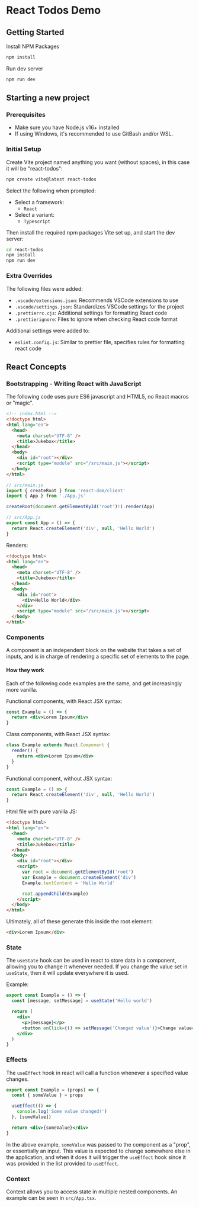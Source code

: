 # React Todos Demo

## Getting Started

Install NPM Packages

```sh
npm install
```

Run dev server

```sh
npm run dev
```

## Starting a new project

### Prerequisites

- Make sure you have Node.js v16+ installed
- If using Windows, it's recommended to use GitBash and/or WSL.

### Initial Setup

Create Vite project named anything you want (without spaces), in this case it will be "react-todos":

```sh
npm create vite@latest react-todos
```

Select the following when prompted:

- Select a framework:
  - `React`
- Select a variant:
  - `Typescript`

Then install the required npm packages Vite set up, and start the dev server:

```sh
cd react-todos
npm install
npm run dev
```

### Extra Overrides

The following files were added:

- `.vscode/extensions.json`: Recommends VSCode extensions to use
- `.vscode/settings.json`: Standardizes VSCode settings for the project
- `.prettierrc.cjs`: Additional settings for formatting React code
- `.prettierignore`: Files to ignore when checking React code format

Additional settings were added to:

- `eslint.config.js`: Similar to prettier file, specifies rules for formatting react code

## React Concepts

### Bootstrapping - Writing React with JavaScript

The following code uses pure ES6 javascript and HTML5, no React macros or "magic".

```html
<!-- index.html -->
<!doctype html>
<html lang="en">
  <head>
    <meta charset="UTF-8" />
    <title>Jukebox</title>
  </head>
  <body>
    <div id="root"></div>
    <script type="module" src="/src/main.js"></script>
  </body>
</html>
```

```js
// src/main.js
import { createRoot } from 'react-dom/client'
import { App } from './App.js'

createRoot(document.getElementById('root')!).render(App)
```

```js
// src/App.js
export const App = () => {
  return React.createElement('div', null, 'Hello World')
}
```

Renders:

```html
<!doctype html>
<html lang="en">
  <head>
    <meta charset="UTF-8" />
    <title>Jukebox</title>
  </head>
  <body>
    <div id="root">
      <div>Hello World</div>
    </div>
    <script type="module" src="/src/main.js"></script>
  </body>
</html>
```

### Components

A component is an independent block on the website that takes a set of inputs, and is in charge of rendering a specific set of elements to the page.

#### How they work

Each of the following code examples are the same, and get increasingly more vanilla.

Functional components, with React JSX syntax:

```jsx
const Example = () => {
  return <div>Lorem Ipsum</div>
}
```

Class components, with React JSX syntax:

```jsx
class Example extends React.Component {
  render() {
    return <div>Lorem Ipsum</div>
  }
}
```

Functional component, without JSX syntax:

```js
const Example = () => {
  return React.createElement('div', null, 'Hello World')
}
```

Html file with pure vanilla JS:

```html
<!doctype html>
<html lang="en">
  <head>
    <meta charset="UTF-8" />
    <title>Jukebox</title>
  </head>
  <body>
    <div id="root"></div>
    <script>
      var root = document.getElementById('root')
      var Example = document.createElement('div')
      Example.textContent = 'Hello World'

      root.appendChild(Example)
    </script>
  </body>
</html>
```

Ultimately, all of these generate this inside the root element:

```html
<div>Lorem Ipsum</div>
```

### State

The `useState` hook can be used in react to store data in a component, allowing you to change it whenever needed. If you change the value set in `useState`, then it will update everywhere it is used.

Example:

```jsx
export const Example = () => {
  const [message, setMessage] = useState('Hello world')

  return (
    <div>
      <p>{message}</p>
      <button onClick={() => setMessage('Changed value')}>Change value</button>
    </div>
  )
}
```

### Effects

The `useEffect` hook in react will call a function whenever a specified value changes.

```jsx
export const Example = (props) => {
  const { someValue } = props

  useEffect(() => {
    console.log('Some value changed!')
  }, [someValue])

  return <div>{someValue}</div>
}
```

In the above example, `someValue` was passed to the component as a "prop", or essentially an input. This value is expected to change somewhere else in the application, and when it does it will trigger the `useEffect` hook since it was provided in the list provided to `useEffect`.

### Context

Context allows you to access state in multiple nested components. An example can be seen in `src/App.tsx`.
